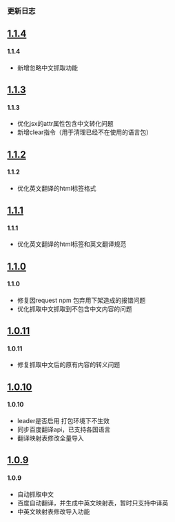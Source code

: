 ### 更新日志

<a name="1.1.4"></a>
## [1.1.4](https://github.com/hujinbin/webpack-i18n-loader/tree/v1.1.4)

#### 1.1.4

* 新增忽略中文抓取功能

<a name="1.1.3"></a>
## [1.1.3](https://github.com/hujinbin/webpack-i18n-loader/tree/v1.1.3)

#### 1.1.3

* 优化jsx的attr属性包含中文转化问题
* 新增clear指令（用于清理已经不在使用的语言包）

<a name="1.1.2"></a>
## [1.1.2](https://github.com/hujinbin/webpack-i18n-loader/tree/v1.1.2)

#### 1.1.2

* 优化英文翻译的html标签格式

<a name="1.1.1"></a>
## [1.1.1](https://github.com/hujinbin/webpack-i18n-loader/tree/v1.1.1)

#### 1.1.1

* 优化英文翻译的html标签和英文翻译规范

<a name="1.1.0"></a>
## [1.1.0](https://github.com/hujinbin/webpack-i18n-loader/tree/v1.1.0)

#### 1.1.0

* 修复因request npm 包弃用下架造成的报错问题
* 优化抓取中文抓取到不包含中文内容的问题


<a name="1.0.11"></a>
## [1.0.11](https://github.com/hujinbin/webpack-i18n-loader/tree/v1.0.11)

#### 1.0.11

* 修复抓取中文后的原有内容的转义问题



<a name="1.0.10"></a>
## [1.0.10](https://github.com/hujinbin/webpack-i18n-loader/tree/v1.0.10)

#### 1.0.10

* leader是否启用 打包环境下不生效
* 同步百度翻译api，已支持各国语言
* 翻译映射表修改全量导入



<a name="1.0.9"></a>
## [1.0.9](https://github.com/hujinbin/webpack-i18n-loader/tree/v1.0.9)

#### 1.0.9

* 自动抓取中文
* 百度自动翻译，并生成中英文映射表，暂时只支持中译英
* 中英文映射表修改导入功能




